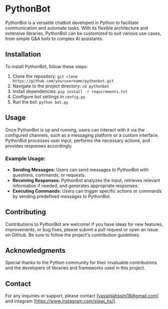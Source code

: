 # PythonBot

PythonBot is a versatile chatbot developed in Python to facilitate communication and automate tasks. With its flexible architecture and extensive libraries, PythonBot can be customized to suit various use cases, from simple Q&A bots to complex AI assistants.

## Installation

To install PythonBot, follow these steps:

1. Clone the repository: `git clone https://github.com/yourusername/pythonbot.git`
2. Navigate to the project directory: `cd pythonbot`
3. Install dependencies: `pip install -r requirements.txt`
4. Configure bot settings in `config.py`
5. Run the bot: `python bot.py`

## Usage

Once PythonBot is up and running, users can interact with it via the configured channels, such as a messaging platform or a custom interface. PythonBot processes user input, performs the necessary actions, and provides responses accordingly.

### Example Usage:

- **Sending Messages:** Users can send messages to PythonBot with questions, commands, or requests.
- **Receiving Responses:** PythonBot analyzes the input, retrieves relevant information if needed, and generates appropriate responses.
- **Executing Commands:** Users can trigger specific actions or commands by sending predefined messages to PythonBot.

## Contributing

Contributions to PythonBot are welcome! If you have ideas for new features, improvements, or bug fixes, please submit a pull request or open an issue on GitHub. Be sure to follow the project's contribution guidelines.


## Acknowledgments

Special thanks to the Python community for their invaluable contributions and the developers of libraries and frameworks used in this project.

## Contact

For any inquiries or support, please contact [yassinlahssini18@gmail.com] and intagram [https://www.instagram.com/slawi_hs/].

